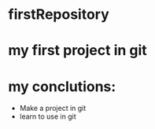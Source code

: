 # firstRepository
# my first project in git #
# my conclutions: #
* Make a project in git
* learn to use in git

